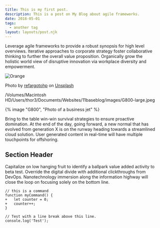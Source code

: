 ```yaml
---
title: This is my first post.
description: This is a post on My Blog about agile frameworks.
date: 2018-05-01
tags:
  - another tag
layout: layouts/post.njk
---
```

Leverage agile frameworks to provide a robust synopsis for high level overviews. Iterative approaches to corporate strategy foster collaborative thinking to further the overall value proposition. Organically grow the holistic world view of disruptive innovation via workplace diversity and empowerment.

![Orange](https://applegate-paul.mo.cloudinary.net/https://storage.googleapis.com/cloudinarymedia/images/Orange_cool.jpg)

Photo by <a href="https://unsplash.com/@refargotohp?utm_source=unsplash&utm_medium=referral&utm_content=creditCopyText">refargotohp</a> on <a href="https://unsplash.com/t/architecture?utm_source=unsplash&utm_medium=referral&utm_content=creditCopyText">Unsplash</a>


/Volumes/Macintosh HD/Users/thor3/Documents/Websites/11baseblog/images/G800-large.jpeg

{% image "G800", "Photo of a business jet" %}


Bring to the table win-win survival strategies to ensure proactive domination. At the end of the day, going forward, a new normal that has evolved from generation X is on the runway heading towards a streamlined cloud solution. User generated content in real-time will have multiple touchpoints for offshoring.

## Section Header

Capitalize on low hanging fruit to identify a ballpark value added activity to beta test. Override the digital divide with additional clickthroughs from DevOps. Nanotechnology immersion along the information highway will close the loop on focusing solely on the bottom line.

```diff-js
// this is a command
function myCommand() {
+	let counter = 0;
+	counter++;
}

// Test with a line break above this line.
console.log('Test');
```
